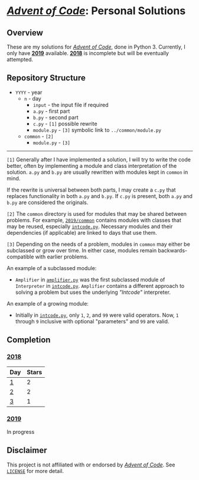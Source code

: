 # *[Advent of Code][aoc]*: Personal Solutions

## Overview

These are my solutions for *[Advent of Code][aoc]*, done in Python 3. Currently, I only have **[2019](2019)** available. **[2018](2018)** is incomplete but will be eventually attempted.

## Repository Structure

- `YYYY` - year
    - `n` - day
        - `input` - the input file if required
        - `a.py` - first part
        - `b.py` - second part
        - `c.py` - `[1]` possible rewrite
        - `module.py` - `[3]` symbolic link to `../common/module.py`
    - `common` - `[2]`
        - `module.py` - `[3]`

----

`[1]` Generally after I have implemented a solution, I will try to write the code better, often by implementing a module and class interpretation of the solution. `a.py` and `b.py` are usually rewritten with modules kept in `common` in mind.

If the rewrite is universal between both parts, I may create a `c.py` that replaces functionality in both `a.py` and `b.py`. If `c.py` is present, both `a.py` and `b.py` are considered the originals.

`[2]` The `common` directory is used for modules that may be shared between problems. For example, [`2019/common`](2019/common) contains modules with classes that may be reused, especially [`intcode.py`][intcode]. Necessary modules and their dependencies (if applicable) are linked to days that use them.

`[3]` Depending on the needs of a problem, modules in `common` may either be subclassed or grow over time. In either case, modules remain backwards-compatible with earlier problems.

An example of a subclassed module:
- `Amplifier` in [`amplifier.py`](2019/common/amplifier.py) was the first subclassed module of `Interpreter` in [`intcode.py`][intcode]. `Amplifier` contains a different approach to solving a problem but uses the underlying *"Intcode"* interpreter.

An example of a growing module:
- Initially in [`intcode.py`][intcode], only `1`, `2`, and `99` were valid operators. Now, `1` through `9` inclusive with optional "parameters" and `99` are valid.

## Completion

### [2018](2018)

Day          | Stars
------------ | -----
[1](2018/1)  | 2
[2](2018/2)  | 2
[3](2018/3)  | 1

### [2019](2019)

In progress

## Disclaimer

This project is not affiliated with or endorsed by *[Advent of Code][aoc]*. See [`LICENSE`](LICENSE) for more detail.

[aoc]: https://adventofcode.com/
[intcode]: 2019/common/intcode.py
